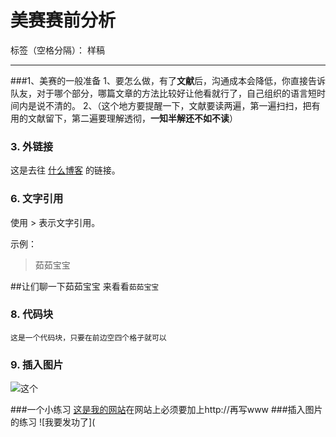 # 美赛赛前分析

标签（空格分隔）： 样稿

---
###1、美赛的一般准备
1、要怎么做，有了**文献**后，沟通成本会降低，你直接告诉队友，对于哪个部分，哪篇文章的方法比较好让他看就行了，自己组织的语言短时间内是说不清的。
2、（这个地方要提醒一下，文献要读两遍，第一遍扫扫，把有用的文献留下，第二遍要理解透彻，**一知半解还不如不读**）


### 3. 外链接
这是去往 [什么博客](http://ghosertblog.github.com) 的链接。

### 6. 文字引用

使用 > 表示文字引用。

示例：

>茹茹宝宝

##让们聊一下茹茹宝宝
来看看`茹茹宝宝`
### 8.  代码块
    这是一个代码块，只要在前边空四个格子就可以
### 9. 插入图片
![这个](https://www.zybuluo.com/static/img/my_head.jpg)

###一个小练习
[这是我的网站](http://www.baidu.com)在网站上必须要加上http://再写www
###插入图片的练习
![我要发功了](

